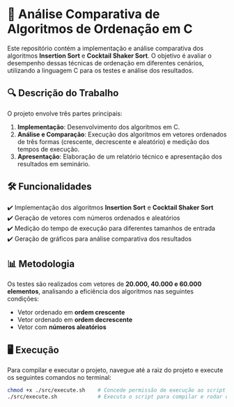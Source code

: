 # 📌 Análise Comparativa de Algoritmos de Ordenação em C  

Este repositório contém a implementação e análise comparativa dos algoritmos **Insertion Sort** e **Cocktail Shaker Sort**. O objetivo é avaliar o desempenho dessas técnicas de ordenação em diferentes cenários, utilizando a linguagem C para os testes e análise dos resultados.  

## 🔍 Descrição do Trabalho  

O projeto envolve três partes principais:  
1. **Implementação**: Desenvolvimento dos algoritmos em C.  
2. **Análise e Comparação**: Execução dos algoritmos em vetores ordenados de três formas (crescente, decrescente e aleatório) e medição dos tempos de execução.  
3. **Apresentação**: Elaboração de um relatório técnico e apresentação dos resultados em seminário.  

## 🛠️ Funcionalidades  

✔️ Implementação dos algoritmos **Insertion Sort** e **Cocktail Shaker Sort**  
✔️ Geração de vetores com números ordenados e aleatórios  
✔️ Medição do tempo de execução para diferentes tamanhos de entrada  
✔️ Geração de gráficos para análise comparativa dos resultados  

## 📊 Metodologia  

Os testes são realizados com vetores de **20.000, 40.000 e 60.000 elementos**, analisando a eficiência dos algoritmos nas seguintes condições:  
- Vetor ordenado em **ordem crescente**  
- Vetor ordenado em **ordem decrescente**  
- Vetor com **números aleatórios**  

## 🖥️ Execução  

Para compilar e executar o projeto, navegue até a raiz do projeto e execute os seguintes comandos no terminal:  

```bash
chmod +x ./src/execute.sh    # Concede permissão de execução ao script caso ele ainda não tenha permissão (só é necessário executar esse comando uma vez)
./src/execute.sh             # Executa o script para compilar e rodar o programa

